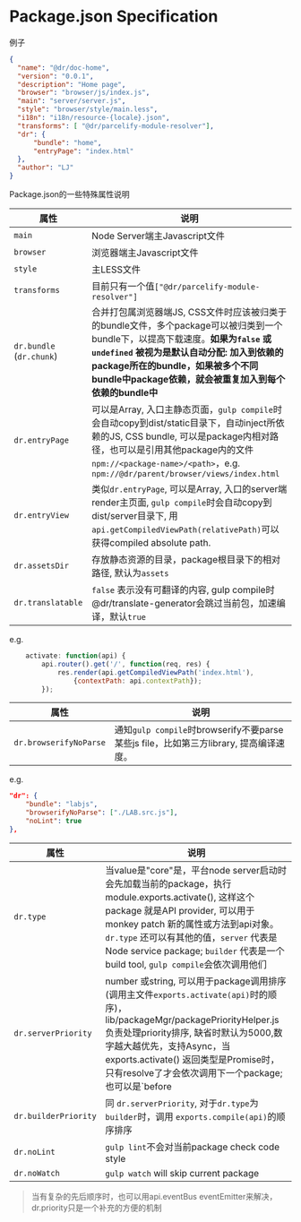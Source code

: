 Package.json Specification
===========

例子
```json
{
  "name": "@dr/doc-home",
  "version": "0.0.1",
  "description": "Home page",
  "browser": "browser/js/index.js",
  "main": "server/server.js",
  "style": "browser/style/main.less",
  "i18n": "i18n/resource-{locale}.json",
  "transforms": [ "@dr/parcelify-module-resolver"],
  "dr": {
	  "bundle": "home",
	  "entryPage": "index.html"
  },
  "author": "LJ"
}
```
Package.json的一些特殊属性说明

| 属性 | 说明
| -- | --
| `main` | Node Server端主Javascript文件
| `browser` | 浏览器端主Javascript文件
| `style` | 主LESS文件
| `transforms` | 目前只有一个值`["@dr/parcelify-module-resolver"]`
| `dr.bundle` (`dr.chunk`) | 合并打包属浏览器端JS, CSS文件时应该被归类于的bundle文件，多个package可以被归类到一个bundle下，以提高下载速度。**如果为`false` 或`undefined` 被视为是默认自动分配: 加入到依赖的package所在的bundle，如果被多个不同bundle中package依赖，就会被重复加入到每个依赖的bundle中**
| `dr.entryPage` | 可以是Array, 入口主静态页面，`gulp compile`时会自动copy到dist/static目录下，自动inject所依赖的JS, CSS bundle, 可以是package内相对路径，也可以是引用其他package内的文件`npm://<package-name>/<path>`，e.g. `npm://@dr/parent/browser/views/index.html`
| `dr.entryView` | 类似`dr.entryPage`, 可以是Array, 入口的server端render主页面, `gulp compile`时会自动copy到dist/server目录下, 用`api.getCompiledViewPath(relativePath)`可以获得compiled absolute path.
| `dr.assetsDir` | 存放静态资源的目录，package根目录下的相对路径, 默认为`assets`
| `dr.translatable` | `false` 表示没有可翻译的内容, gulp compile时@dr/translate-generator会跳过当前包，加速编译，默认`true`
e.g.

```javascript
	activate: function(api) {
		api.router().get('/', function(req, res) {
			res.render(api.getCompiledViewPath('index.html'),
				{contextPath: api.contextPath});
		});
```
| 属性 | 说明
| -- | --
| `dr.browserifyNoParse` | 通知`gulp compile`时browserify不要parse某些js file，比如第三方library, 提高编译速度。

e.g.
```json
"dr": {
	"bundle": "labjs",
	"browserifyNoParse": ["./LAB.src.js"],
	"noLint": true
},
```
| 属性 | 说明
| -- | --
| `dr.type` | 当value是"core"是，平台node server启动时会先加载当前的package，执行module.exports.activate(), 这样这个package 就是API provider, 可以用于monkey patch 新的属性或方法到api对象。`dr.type` 还可以有其他的值，`server` 代表是Node service package; `builder` 代表是一个build tool, `gulp compile`会依次调用他们
| `dr.serverPriority` | number 或string, 可以用于package调用排序(调用主文件`exports.activate(api)`时的顺序)，lib/packageMgr/packagePriorityHelper.js负责处理priority排序, 缺省时默认为5000,数字越大越优先，支持Async，当exports.activate() 返回类型是Promise时，只有resolve了才会依次调用下一个package; 也可以是`before|after <package-name>`的string格式，比如'before @dr/my-package', 所有before, after相同package的priority会被视为可以同时，以Promise.all()的方式处理主文件的返回结果，然后调用下一个package。
| `dr.builderPriority` | 同 `dr.serverPriority`, 对于`dr.type`为`builder`时，调用 `exports.compile(api)`的顺序排序
| `dr.noLint` | `gulp lint`不会对当前package check code style
| `dr.noWatch` | `gulp watch` will skip current package
> 当有复杂的先后顺序时，也可以用api.eventBus eventEmitter来解决，dr.priority只是一个补充的方便的机制
